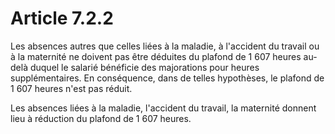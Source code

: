# Article 7.2.2

Les absences autres que celles liées à la maladie, à l'accident du travail ou à la maternité ne doivent pas être déduites du plafond de 1 607 heures au-delà duquel le salarié bénéficie des majorations pour heures supplémentaires. En conséquence, dans de telles hypothèses, le plafond de 1 607 heures n'est pas réduit.

Les absences liées à la maladie, l'accident du travail, la maternité donnent lieu à réduction du plafond de 1 607 heures.

